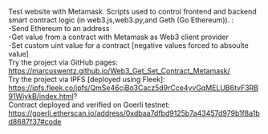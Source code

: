 Test website with Metamask.
Scripts used to control frontend and backend smart contract logic (in web3.js,web3.py,and Geth (Go Ethereum)). :\
  -Send Ethereum to an address\
  -Get value from a contract with Metamask as Web3 client provider\
  -Set custom uint value for a contract [negative values forced to absoulte value]\
  Try the project via GitHub pages:\
  https://marcuswentz.github.io/Web3_Get_Set_Contract_Metamask/ \
  Try the project via IPFS [deployed using Fleek]:\
  https://ipfs.fleek.co/ipfs/QmSe46cjBo3Cacz5d9rCce4yvGqMELUB6tvF3RB91WiykB/index.html? \
  Contract deployed and verified on Goerli testnet: \
  https://goerli.etherscan.io/address/0xdbaa7dfbd9125b7a43457d979b1f8a1bd8687f37#code
